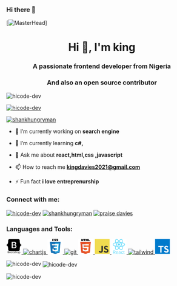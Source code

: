 ### Hi there 👋

[![MasterHead](https://1.bp.blogspot.com/-7A4WynwLsMw/XbBpCXG8fHI/AAAAAAAAMt4/uOa1bpLskYgrwGbllhSu2SDj_Mig8SXJQCLcBGAsYHQ/s1600/2000_600px.gif)]
<h1 align="center">Hi 👋, I'm king</h1>
<h3 align="center">A passionate frontend developer from Nigeria</h3>
<h3 align="center">And also an open source contributor</h3>
<img src="https://www.bing.com/images/search?view=detailV2&ccid=wNGxHlTC&id=642A5EA01B57304D7C4E72902D3FA0A2270B41F8&thid=OIP.wNGxHlTCsH9zU90WDouoDQHaFj&mediaurl=https%3a%2f%2fcdn.dribbble.com%2fusers%2f1059583%2fscreenshots%2f4171367%2fcoding-freak.gif&cdnurl=https%3a%2f%2fth.bing.com%2fth%2fid%2fR.c0d1b11e54c2b07f7353dd160e8ba80d%3frik%3d%252bEELJ6KgPy2Qcg%26pid%3dImgRaw%26r%3d0&exph=600&expw=800&q=Coding+Animation&simid=608052642427978484&FORM=IRPRST&ck=81CABFF855597FE1A42A4C2B21AB3601&selectedIndex=1" align='right' width='400' alt="" />
<p align="left"> <img src="https://komarev.com/ghpvc/?username=hicode-dev&label=Profile%20views&color=0e75b6&style=flat" alt="hicode-dev" /> </p>

<p align="left"> <a href="https://github.com/ryo-ma/github-profile-trophy"><img src="https://github-profile-trophy.vercel.app/?username=hicode-dev" alt="hicode-dev" /></a> </p>

<p align="left"> <a href="https://twitter.com/shankhungryman" target="blank"><img src="https://img.shields.io/twitter/follow/shankhungryman?logo=twitter&style=for-the-badge" alt="shankhungryman" /></a> </p>

- 🔭 I’m currently working on **search engine**

- 🌱 I’m currently learning **c#,**

- 💬 Ask me about **react,html,css ,javascript**

- 📫 How to reach me **kingdavies2021@gmail.com**

- ⚡ Fun fact **i love entreprenurship**

<h3 align="left">Connect with me:</h3>
<p align="left">
<a href="https://codepen.io/hicode-dev" target="blank"><img align="center" src="https://raw.githubusercontent.com/rahuldkjain/github-profile-readme-generator/master/src/images/icons/Social/codepen.svg" alt="hicode-dev" height="30" width="40" /></a>
<a href="https://twitter.com/shankhungryman" target="blank"><img align="center" src="https://raw.githubusercontent.com/rahuldkjain/github-profile-readme-generator/master/src/images/icons/Social/twitter.svg" alt="shankhungryman" height="30" width="40" /></a>
<a href="https://fb.com/praise davies" target="blank"><img align="center" src="https://raw.githubusercontent.com/rahuldkjain/github-profile-readme-generator/master/src/images/icons/Social/facebook.svg" alt="praise davies" height="30" width="40" /></a>
</p>

<h3 align="left">Languages and Tools:</h3>
<p align="left"> <a href="https://getbootstrap.com" target="_blank" rel="noreferrer"> <img src="https://raw.githubusercontent.com/devicons/devicon/master/icons/bootstrap/bootstrap-plain-wordmark.svg" alt="bootstrap" width="40" height="40"/> </a> <a href="https://www.chartjs.org" target="_blank" rel="noreferrer"> <img src="https://www.chartjs.org/media/logo-title.svg" alt="chartjs" width="40" height="40"/> </a> <a href="https://www.w3schools.com/css/" target="_blank" rel="noreferrer"> <img src="https://raw.githubusercontent.com/devicons/devicon/master/icons/css3/css3-original-wordmark.svg" alt="css3" width="40" height="40"/> </a> <a href="https://git-scm.com/" target="_blank" rel="noreferrer"> <img src="https://www.vectorlogo.zone/logos/git-scm/git-scm-icon.svg" alt="git" width="40" height="40"/> </a> <a href="https://www.w3.org/html/" target="_blank" rel="noreferrer"> <img src="https://raw.githubusercontent.com/devicons/devicon/master/icons/html5/html5-original-wordmark.svg" alt="html5" width="40" height="40"/> </a> <a href="https://developer.mozilla.org/en-US/docs/Web/JavaScript" target="_blank" rel="noreferrer"> <img src="https://raw.githubusercontent.com/devicons/devicon/master/icons/javascript/javascript-original.svg" alt="javascript" width="40" height="40"/> </a> <a href="https://reactjs.org/" target="_blank" rel="noreferrer"> <img src="https://raw.githubusercontent.com/devicons/devicon/master/icons/react/react-original-wordmark.svg" alt="react" width="40" height="40"/> </a> <a href="https://tailwindcss.com/" target="_blank" rel="noreferrer"> <img src="https://www.vectorlogo.zone/logos/tailwindcss/tailwindcss-icon.svg" alt="tailwind" width="40" height="40"/> </a> <a href="https://www.typescriptlang.org/" target="_blank" rel="noreferrer"> <img src="https://raw.githubusercontent.com/devicons/devicon/master/icons/typescript/typescript-original.svg" alt="typescript" width="40" height="40"/> </a> </p>

<p><img align="left" src="https://github-readme-stats.vercel.app/api/top-langs?username=hicode-dev&show_icons=true&locale=en&layout=compact" alt="hicode-dev" /></p>

<p>&nbsp;<img align="center" src="https://github-readme-stats.vercel.app/api?username=hicode-dev&show_icons=true&locale=en" alt="hicode-dev" /></p>

<p><img align="center" src="https://github-readme-streak-stats.herokuapp.com/?user=hicode-dev&" alt="hicode-dev" /></p>


